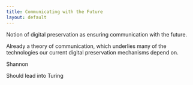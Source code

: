 ```yaml
---
title: Communicating with the Future
layout: default
---
```


Notion of digital preservation as ensuring communication with the future.

Already a theory of communication, which underlies many of the technologies our current digital preservation mechanisms depend on.

Shannon

Should lead into Turing

